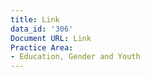 ```yaml
---
title: Link
data_id: '306'
Document URL: Link
Practice Area:
- Education, Gender and Youth
---
```


